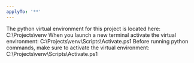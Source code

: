```yaml
---
applyTo: '**'
---
```

The python virtual environment for this project is located here: C:\Projects\venv
When you launch a new terminal activate the virtual environment:
C:\Projects\venv\Scripts\Activate.ps1
Before running python commands, make sure to activate the virtual environment:
C:\Projects\venv\Scripts\Activate.ps1
